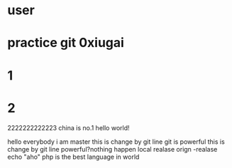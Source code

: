 # user
practice git
0xiugai
=======
1
=======
2
=======
2222222222223
china is no.1
hello world!

hello everybody i am master
this is change by git line 
git is powerful
this is change by git line
powerful?nothing happen
local realase
orign -realase
echo "aho"
php is the best language in world
